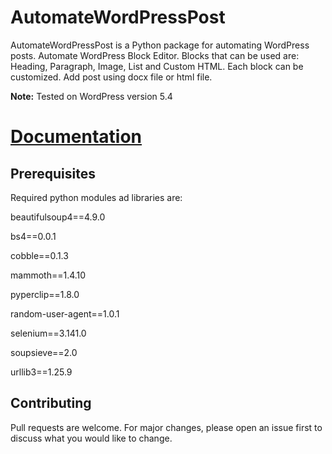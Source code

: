 # AutomateWordPressPost

AutomateWordPressPost is a Python package for automating WordPress posts.
Automate WordPress Block Editor. Blocks that can be used are: Heading, Paragraph, Image, List and Custom HTML.
Each block can be customized.
Add post using docx file or html file.

**Note:** Tested on WordPress version 5.4

# [Documentation](https://github.com/UmerMuxhal/automate-wordpress-post/wiki)

## Prerequisites
Required python modules ad libraries are: 

beautifulsoup4==4.9.0

bs4==0.0.1

cobble==0.1.3

mammoth==1.4.10

pyperclip==1.8.0

random-user-agent==1.0.1

selenium==3.141.0

soupsieve==2.0

urllib3==1.25.9

## Contributing
Pull requests are welcome. For major changes, please open an issue first to discuss what you would like to change.
